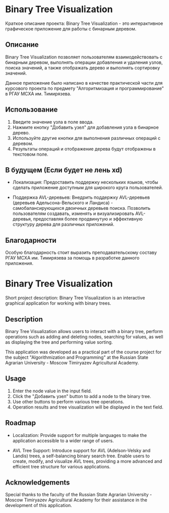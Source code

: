 # Binary Tree Visualization

Краткое описание проекта: Binary Tree Visualization - это интерактивное графическое приложение для работы с бинарным деревом.

## Описание

Binary Tree Visualization позволяет пользователям взаимодействовать с бинарным деревом, выполнять операции добавления и удаления узлов, поиска значений, а также отображать дерево и выполнять сортировку значений.

Данное приложение было написано в качестве практической части для курсового проекта по предмету "Алгоритмизация и программирование" в РГАУ МСХА им. Тимирязева.

## Использование

1. Введите значение узла в поле ввода.
2. Нажмите кнопку "Добавить узел" для добавления узла в бинарное дерево.
3. Используйте другие кнопки для выполнения различных операций с деревом.
4. Результаты операций и отображение дерева будут отображены в текстовом поле.

## В будущем (Если будет не лень xd)

- Локализация: Предоставить поддержку нескольких языков, чтобы сделать приложение доступным для широкого круга пользователей.

- Поддержка AVL-деревьев: Внедрить поддержку AVL-деревьев (деревьев Адельсона-Вельского и Ландиса) - самобалансирующихся двоичных деревьев поиска. Позволить пользователям создавать, изменять и визуализировать AVL-деревья, предоставляя более продвинутую и эффективную структуру дерева для различных приложений.

## Благодарности

Особую благодарность стоит выразить преподавательскому составу РГАУ МСХА им. Тимирязева за помощь в разработке данного приложения.


# Binary Tree Visualization
Short project description: Binary Tree Visualization is an interactive graphical application for working with binary trees.

## Description
Binary Tree Visualization allows users to interact with a binary tree, perform operations such as adding and deleting nodes, searching for values, as well as displaying the tree and performing value sorting.

This application was developed as a practical part of the course project for the subject "Algorithmization and Programming" at the Russian State Agrarian University - Moscow Timiryazev Agricultural Academy.

## Usage
1. Enter the node value in the input field.
2. Click the "Добавить узел" button to add a node to the binary tree.
3. Use other buttons to perform various tree operations.
4. Operation results and tree visualization will be displayed in the text field.

## Roadmap

- Localization: Provide support for multiple languages to make the application accessible to a wider range of users.

- AVL Tree Support: Introduce support for AVL (Adelson-Velsky and Landis) trees, a self-balancing binary search tree. Enable users to create, modify, and visualize AVL trees, providing a more advanced and efficient tree structure for various applications.

## Acknowledgements
Special thanks to the faculty of the Russian State Agrarian University - Moscow Timiryazev Agricultural Academy for their assistance in the development of this application.



